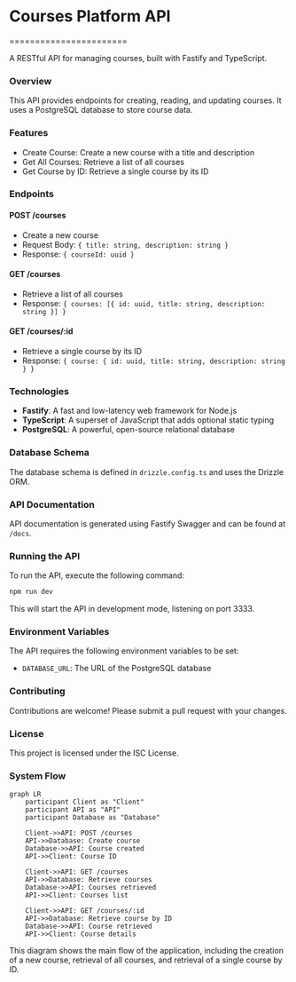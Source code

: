 # Courses Platform API
=======================

A RESTful API for managing courses, built with Fastify and TypeScript.

### Overview

This API provides endpoints for creating, reading, and updating courses. It uses a PostgreSQL database to store course data.

### Features

* Create Course: Create a new course with a title and description
* Get All Courses: Retrieve a list of all courses
* Get Course by ID: Retrieve a single course by its ID

### Endpoints

#### POST /courses

* Create a new course
* Request Body: `{ title: string, description: string }`
* Response: `{ courseId: uuid }`

#### GET /courses

* Retrieve a list of all courses
* Response: `{ courses: [{ id: uuid, title: string, description: string }] }`

#### GET /courses/:id

* Retrieve a single course by its ID
* Response: `{ course: { id: uuid, title: string, description: string } }`

### Technologies

* **Fastify**: A fast and low-latency web framework for Node.js
* **TypeScript**: A superset of JavaScript that adds optional static typing
* **PostgreSQL**: A powerful, open-source relational database

### Database Schema

The database schema is defined in `drizzle.config.ts` and uses the Drizzle ORM.

### API Documentation

API documentation is generated using Fastify Swagger and can be found at `/docs`.

### Running the API

To run the API, execute the following command:

```bash
npm run dev
```

This will start the API in development mode, listening on port 3333.

### Environment Variables

The API requires the following environment variables to be set:

* `DATABASE_URL`: The URL of the PostgreSQL database

### Contributing

Contributions are welcome! Please submit a pull request with your changes.

### License

This project is licensed under the ISC License.

### System Flow

```mermaid
graph LR
    participant Client as "Client"
    participant API as "API"
    participant Database as "Database"

    Client->>API: POST /courses
    API->>Database: Create course
    Database->>API: Course created
    API->>Client: Course ID

    Client->>API: GET /courses
    API->>Database: Retrieve courses
    Database->>API: Courses retrieved
    API->>Client: Courses list

    Client->>API: GET /courses/:id
    API->>Database: Retrieve course by ID
    Database->>API: Course retrieved
    API->>Client: Course details
```

This diagram shows the main flow of the application, including the creation of a new course, retrieval of all courses, and retrieval of a single course by ID.